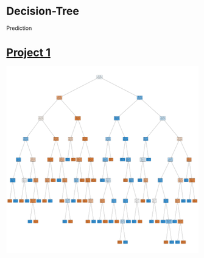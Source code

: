 # Decision-Tree

Prediction
# [Project 1](https://github.com/ayush10mehta/Decision-Tree/blob/main/Deployment2.ipynb)
![alt text](https://github.com/ayush10mehta/Decision-Tree/blob/main/Tree.png "Logo Title Text 1")
